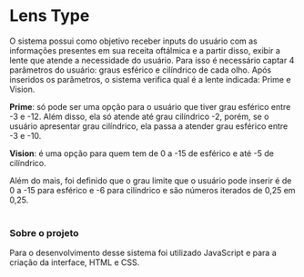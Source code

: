# Lens Type

O sistema possui como objetivo receber inputs do usuário com as informações presentes em sua receita oftálmica e a partir disso, exibir a lente que atende a necessidade do usuário. Para isso é necessário captar 4 parâmetros do usuário: graus esférico e cilíndrico de cada olho. Após inseridos os parâmetros, o sistema verifica qual é a lente indicada: Prime e Vision. 

<strong>Prime</strong>: só pode ser uma opção para o usuário que tiver grau esférico entre -3 e -12. Além disso, ela só atende até grau cilíndrico -2, porém, se o usuário apresentar grau cilíndrico, ela passa a atender grau esférico entre -3 e -10.

<strong>Vision</strong>: é uma opção para quem tem de 0 a -15 de esférico e até -5 de cilíndrico.

Além do mais, foi definido que o grau limite que o usuário pode inserir é de 0 a -15 para esférico e -6 para cilíndrico e são números iterados de 0,25 em 0,25.
<br>
<br>

### Sobre o projeto

Para o desenvolvimento desse sistema foi utilizado JavaScript e para a criação da interface, HTML e CSS.
